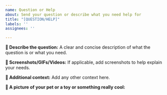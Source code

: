 ```yaml
---
name: Question or Help
about: Send your question or describe what you need help for
title: "[QUESTION/HELP]"
labels: ''
assignees: ''

---
```


**🐞 Describe the question:**
A clear and concise description of what the question is or what you need.

**📸 Screenshots/GIFs/Videos:**
If applicable, add screenshots to help explain your needs.

**🛝 Additional context:**
Add any other context here.

**🎡  A picture of your pet or a toy or something really cool:**
